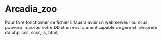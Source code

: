 # Arcadia_zoo

Pour faire fonctionner ce fichier il faudra avoir un web serveur ou nous pouvons importer notre DB et un environment capable de gere et interpreté du php, css, scss, js, html,
